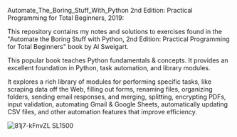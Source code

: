Automate_The_Boring_Stuff_With_Python 2nd Edition: Practical Programming for Total Beginners, 2019:

This repository contains my notes and solutions to exercises found in the "Automate the Boring Stuff with Python, 2nd Edition: Practical Programming for Total Beginners" book by  Al Sweigart. 

This popular book teaches Python fundamentals &amp; concepts.  It provides an excellent foundation in Python, task automation, and library modules. 

It explores a rich library of modules for performing specific tasks, like scraping data off the Web, filling out forms, renaming files, organizing folders, sending email responses, and merging, splitting, encrypting PDFs, input validation, automating Gmail & Google Sheets, automatically updating CSV files, and other automation features that improve efficiency.


![81j7-kFnvZL _SL1500_](https://github.com/jenansaadatmand/Automate_The_Boring_Stuff_With_Python/assets/153618882/d3bc052d-fab3-40d4-bbae-6d3b53139418)

